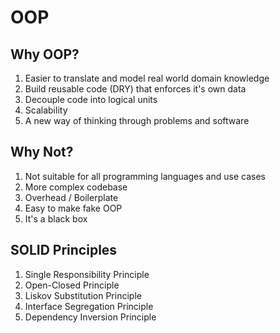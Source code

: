 # OOP

## Why OOP?

1. Easier to translate and model real world domain knowledge
2. Build reusable code (DRY) that enforces it's own data
3. Decouple code into logical units
4. Scalability
5. A new way of thinking through problems and software

## Why Not?

1. Not suitable for all programming languages and use cases
2. More complex codebase
3. Overhead / Boilerplate
4. Easy to make fake OOP
5. It's a black box

## SOLID Principles

1. Single Responsibility Principle
2. Open-Closed Principle
3. Liskov Substitution Principle
4. Interface Segregation Principle
5. Dependency Inversion Principle

